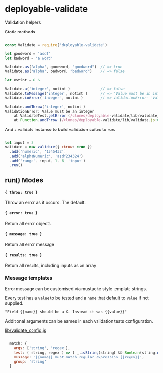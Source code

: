 # deployable-validate

Validation helpers

Static methods

``` javascript

const Validate = require('deployable-validate')

let goodword = 'asdf'
let badword = 'a word'

Validate.as('alpha', goodword, "goodword")  // => true
Validate.as('alpha', badword, "badword")    // => false

let notint = 6.6

Validate.a('integer', notint )              // => false
Validate.toMessage('integer', notint )      // => "Value must be an integer"
Validate.toError('integer', notint )        // => ValidationError: "Value must be an integer"

Validate.andThrow('integer', notint ) 
ValidationError: Value must be an integer
    at ValidateTest.getError (/clones/deployable-validate/lib/validate_test.js:149:15)
    at Function.andThrow (/clones/deployable-validate/lib/validate.js:68:46)
```

And a validate instance to build validation suites to run.

``` javascript

let input = 3
validate = new Validate({ throw: true })
  .add('numeric', '1345432')
  .add('alphaNumeric'. 'asdf234324')
  .add('range', input, 1, 6, 'input')
  .run()

```

## run() Modes

#### `{ throw: true }`

Throw an error as it occurs. The default.

#### `{ error: true }`

Return all error objects

#### `{ message: true }`

Return all error message

#### `{ results: true }`

Return all results, including inputs as an array


###  Message templates

Error message can be customised via mustache style template strings.

Every test has a `value` to be tested and a `name` that default to `Value` if not supplied. 

    "Field {{name}} should be a X. Instead it was {{value}}"

Additional arguments can be names in each validation tests configuration. 

[lib/validate_config.js](https://github.com/deployable/deployable-validate/blob/master/lib/validate_config.js)

``` javascript

  match: {
    args: ['string', 'regex'],
    test: ( string, regex ) => ( _.isString(string) && Boolean(string.match(regex)) ),
    message: '{{name}} must match regular expression {{regex}}',
    group: 'string'
  }

```

